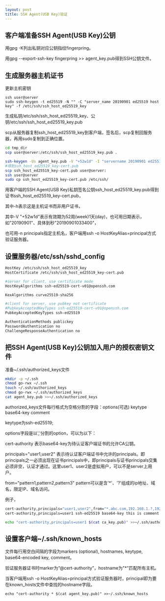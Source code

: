 ```yaml
---
layout: post
title: SSH Agent(USB Key)验证
---
```


## 客户端准备SSH Agent(USB Key)公钥  

用gpg -K列出私钥对应公钥指纹fingerpring。  

用gpg --export-ssh-key fingerpring >> agent_key.pub得到SSH公钥文件。  



## 生成服务器主机证书  

更新主机密钥  

```
ssh user@server
sudo ssh-keygen -t ed25519 -N "" -C "server_name 20190901 ed25519 host key" -f /etc/ssh/ssh_host_ed25519_key
```
生成私钥/etc/ssh/ssh_host_ed25519_key、公钥/etc/ssh/ssh_host_ed25519_key.pub  

scp从服务器复制ssh_host_ed25519_key到客户端，签名后，scp复制回服务器，再用sudo复制到正确位置。  

```bash
cd tmp_dir
scp user@server:/etc/ssh/ssh_host_ed25519_key.pub .

ssh-keygen -Us agent_key.pub -V "+52w1d" -I "servername 20190901 ed25519 host certificate" -h ssh_host_ed25519_key.pub
#得到ssh_host_ed25519_key-cert.pub
scp ssh_host_ed25519_key-cert.pub user@server:
ssh user@server
sudo cp ssh_host_ed25519_key-cert.pub /etc/ssh/
```
用客户端的SSH Agent(USB Key)私钥签名公钥ssh_host_ed25519_key.pub得到证书ssh_host_ed25519_key-cert.pub，  

其中-h表示这是主机证书而非用户证书，  

其中-V "+52w1d"表示有效期为52周(week)1天(day)，也可用日期表示，如"20190901"、具体到秒"20190901033400"，  

也可用-n principals指定主机名，客户端用ssh -o HostKeyAlias=principal方式验证服务器。  



## 设置服务器/etc/ssh/sshd_config
```bash
HostKey /etc/ssh/ssh_host_ed25519_key
HostCertificate /etc/ssh/ssh_host_ed25519_key-cert.pub

#server for client, use certificate mode
HostKeyAlgorithms ssh-ed25519-cert-v01@openssh.com

KexAlgorithms curve25519-sha256

#client for server, use pubkey not certificate
#PubkeyAcceptedKeyTypes ssh-ed25519-cert-v01@openssh.com
PubkeyAcceptedKeyTypes ssh-ed25519

AuthenticationMethods publickey
PasswordAuthentication no
ChallengeResponseAuthentication no
```

## 把SSH Agent(USB Key)公钥加入用户的授权密钥文件
准备~/.ssh/authorized_keys文件
```bash
mkdir -p ~/.ssh
chmod go-rwx ~/.ssh
touch ~/.ssh/authorized_keys
chmod go-rwx ~/.ssh/authorized_keys
cat agent_key.pub >>~/.ssh/authorized_keys
```

authorized_keys文件每行格式为空格分割的字段：options(可选) keytype base64-key comment  

keytype为ssh-ed25519;  

options字段是以','分割的option，可以为以下：  

cert-authority 表示base64-key为待认证客户端证书的允许CA公钥。  

principals="user1,user2" 表示待认证客户端证书中允许的principals。即principals之一必须出现在证书principals中，即principals与证书principals交集必须非空，认证才通过。这里user1、user2是虚拟用户，可以不是server上用户。  

from="pattern1,pattern2,pattern3" pattern可以是含'*'、'?'组成的ip地址、域名，限定IP、域名访问。  

例子，
```bash
cert-authority,principals="user1,user2",from="*.abc.com,192.168.1.?,192.168.2.*,192.168.3.1" ssh-ed25519 base64-key this is comment
cert-authority,principals=user1 ssh-ed25519 base64-key this is comment
```
```bash
echo "cert-authority,principals=user1 $(cat ca_key.pub)" >>~/.ssh/authorized_keys
```

## 设置客户端~/.ssh/known_hosts
文件每行用空白间隔的字段为markers (optional), hostnames, keytype, base64-encoded key, comment。  

验证服务器证书时marker为“@cert-authority”，hostname为"*"匹配所有主机。  

当客户端用ssh -o HostKeyAlias=principal方式验证服务器时，principal即为要在known_hosts文件中查找的hostname字段。  

```
echo "cert-authority * $(cat agent_key.pub)" >>~/.ssh/known_hosts
```
